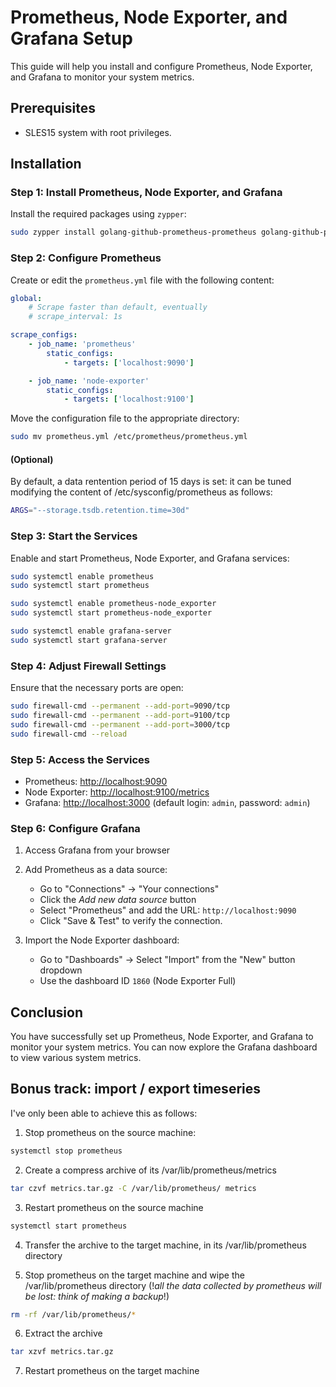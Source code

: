 # Prometheus, Node Exporter, and Grafana Setup

This guide will help you install and configure Prometheus, Node Exporter, and Grafana to monitor your system metrics.

## Prerequisites

- SLES15 system with root privileges.

## Installation

### Step 1: Install Prometheus, Node Exporter, and Grafana

Install the required packages using `zypper`:

```sh
sudo zypper install golang-github-prometheus-prometheus golang-github-prometheus-node_exporter grafana
```

### Step 2: Configure Prometheus

Create or edit the `prometheus.yml` file with the following content:

```yaml
global:
    # Scrape faster than default, eventually
    # scrape_interval: 1s

scrape_configs:
    - job_name: 'prometheus'
        static_configs:
            - targets: ['localhost:9090']

    - job_name: 'node-exporter'
        static_configs:
            - targets: ['localhost:9100']
```

Move the configuration file to the appropriate directory:

```sh
sudo mv prometheus.yml /etc/prometheus/prometheus.yml
```
#### (Optional) ####

By default, a data rentention period of 15 days is set: it can be tuned modifying the content of /etc/sysconfig/prometheus as follows:

```sh
ARGS="--storage.tsdb.retention.time=30d"
```

### Step 3: Start the Services

Enable and start Prometheus, Node Exporter, and Grafana services:

```sh
sudo systemctl enable prometheus
sudo systemctl start prometheus

sudo systemctl enable prometheus-node_exporter
sudo systemctl start prometheus-node_exporter

sudo systemctl enable grafana-server
sudo systemctl start grafana-server
```

### Step 4: Adjust Firewall Settings

Ensure that the necessary ports are open:

```sh
sudo firewall-cmd --permanent --add-port=9090/tcp
sudo firewall-cmd --permanent --add-port=9100/tcp
sudo firewall-cmd --permanent --add-port=3000/tcp
sudo firewall-cmd --reload
```

### Step 5: Access the Services

- Prometheus: [http://localhost:9090](http://localhost:9090)
- Node Exporter: [http://localhost:9100/metrics](http://localhost:9100/metrics)
- Grafana: [http://localhost:3000](http://localhost:3000) (default login: `admin`, password: `admin`)

### Step 6: Configure Grafana

1. Access Grafana from your browser

2. Add Prometheus as a data source:
    - Go to "Connections" -> "Your connections"
    - Click the *Add new data source* button
    - Select "Prometheus" and add the URL: `http://localhost:9090`
    - Click "Save & Test" to verify the connection.

2. Import the Node Exporter dashboard:
     - Go to "Dashboards" -> Select "Import" from the "New" button dropdown
     - Use the dashboard ID `1860` (Node Exporter Full)

## Conclusion

You have successfully set up Prometheus, Node Exporter, and Grafana to monitor your system metrics. You can now explore the Grafana dashboard to view various system metrics.

## Bonus track: import / export timeseries

I've only been able to achieve this as follows:

1. Stop prometheus on the source machine:
```sh
systemctl stop prometheus
```
2. Create a compress archive of its /var/lib/prometheus/metrics
```sh
tar czvf metrics.tar.gz -C /var/lib/prometheus/ metrics
```

3. Restart prometheus on the source machine
```sh
systemctl start prometheus
```

4. Transfer the archive to the target machine, in its /var/lib/prometheus directory

5. Stop prometheus on the target machine and wipe the /var/lib/prometheus directory
(!_all the data collected by prometheus will be lost: think of making a backup_!)
```sh
rm -rf /var/lib/prometheus/*
```

6. Extract the archive
```sh
tar xzvf metrics.tar.gz
```

7. Restart prometheus on the target machine